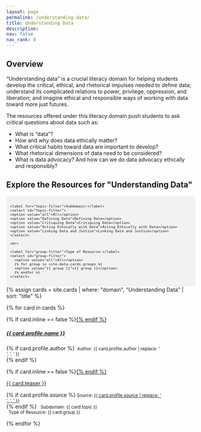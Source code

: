 ```yaml
---
layout: page
permalink: /understanding-data/
title: Understanding Data
description: 
nav: false
nav_rank: 8
---
```


## Overview

“Understanding data” is a crucial literacy domain for helping students develop the critical, ethical, and rhetorical impulses needed to define data; understand its complicated relations to power, privilege, oppression, and liberation; and imagine ethical and responsible ways of working with data toward more just futures.

The resources offered under this literacy domain push students to ask critical questions about data such as:
- What is “data”?
- How and why does data ethically matter?
- What critical habits toward data are important to develop?
- What rhetorical dimensions of data need to be considered?
- What is data advocacy? And how can we do data advocacy ethically and responsibly?

## Explore the Resources for "Understanding Data"

<div style="background-color: #f2f2f2; padding: 10px;">
  <div id="filter-options" style="font-size: 0.8em;">
    
    <label for="topic-filter">Subdomain:</label>
    <select id="topic-filter">
    <option value="all">All</option>
    <option value="Defining Data">Defining Data</option>
    <option value="Critiquing Data">Critiquing Data</option>
    <option value="Acting Ethically with Data">Acting Ethically with Data</option>
    <option value="Linking Data and Justice">Linking Data and Justice</option>
    </select>

    <br>

    <label for="group-filter">Type of Resource:</label>
    <select id="group-filter">
      <option value="all">All</option>
      {% for group in site.data.cards.groups %}
      <option value="{{ group }}">{{ group }}</option>
      {% endfor %}
    </select>
  </div>
</div>

<div id="card-list">
{% assign cards = site.cards | where: "domain", "Understanding Data" | sort: "title" %}

{% for card in cards %}
  <p>
    <div class="card {% if card.inline == false %}hoverable{% endif %}">
      <div class="row no-gutters">
        <div class="team">
          <div class="card-body">
            {% if card.inline == false %}<a href="{{ card.url | relative_url }}">{% endif %}
              <h5 class="card-title">{{ card.profile.name }}</h5></a>
            <p class="card-text">{% if card.profile.author %}<small class="test-muted"><i class="fa-solid fa-user"></i>&nbsp; Author: {{ card.profile.author | replace: '<br />', ', ' }} </small><br>{% endif %}</p>
            {% if card.inline == false %}<a href="{{ card.url | relative_url }}">{% endif %}
              <p class="card-text">{{ card.teaser }}</p></a>
            <p class="card-text">
              {% if card.profile.source %}<small class="test-muted"><i class="fas fa-link"></i>  Source: <a href="{{ card.profile.source }}">{{ card.profile.source | replace: '<br />', ', ' }}</a> </small><br>{% endif %} 
              <small class="test-muted topic"><i class="fa-solid fa-diagram-successor"></i>&nbsp; Subdomain: {{ card.topic }}</small><br>
              <small class="test-muted group"><i class="fa-solid fa-file"></i>&nbsp; Type of Resource: {{ card.group }}</small><br>
            </p>
          </div>
        </div>
      </div>
    </div>
  </p>
{% endfor %}
</div>

<script>
document.addEventListener('DOMContentLoaded', function() {
  const topicFilter = document.getElementById('topic-filter');
  const groupFilter = document.getElementById('group-filter');
  const cards = document.querySelectorAll('.card');

  function filterCards() {
    const selectedTopic = topicFilter.value;
    const selectedGroup = groupFilter.value;

    cards.forEach(card => {
      const topic = card.querySelector('.topic').textContent.trim().replace('Topic: ', '');
      const group = card.querySelector('.group').textContent.trim().replace('Group: ', '');

      const topicMatch = selectedTopic === 'all' || topic === selectedTopic;
      const groupMatch = selectedGroup === 'all' || group === selectedGroup;

      if (topicMatch && groupMatch) {
        card.style.display = 'block';
      } else {
        card.style.display = 'none';
      }
    });
  }

  topicFilter.addEventListener('change', filterCards);
  groupFilter.addEventListener('change', filterCards);

  // Initial filtering when the page loads
  filterCards();
});
</script>

